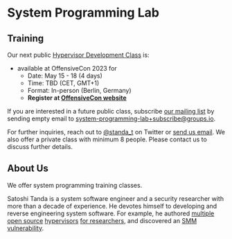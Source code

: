 System Programming Lab
=======================

Training
---------

Our next public [Hypervisor Development Class](Hypervisor_Development_on_Intel_and_UEFI_Platform.md) is:
- available at OffensiveCon 2023 for
    - Date: May 15 - 18 (4 days)
    - Time: TBD (CET, GMT+1)
    - Format: In-person (Berlin, Germany)
    - **Register at [OffensiveCon website](https://www.offensivecon.org/trainings/2023/hypervisor-development-for-security-analysis.html)**

If you are interested in a future public class, subscribe [our mailing list](https://groups.io/g/system-programming-lab) by sending empty email to [system-programming-lab+subscribe@groups.io](mailto:system-programming-lab+subscribe@groups.io?subject=Subscribe%20Request).

For further inquiries, reach out to [@standa_t](https://twitter.com/standa_t) on Twitter or [send us email](mailto:tanda.sat@gmail.com?cc=bruce.dang@gmail.com&subject=Hypervisor%20Development%20for%20the%20Intel%20and%20UEFI%20Platform). We also offer a private class with minimum 8 people. Please contact us to discuss further details.


About Us
---------

We offer system programming training classes.

Satoshi Tanda is a system software engineer and a security researcher with more than a decade of experience. He devotes himself to developing and reverse engineering system software. For example, he authored [multiple](https://github.com/tandasat/HyperPlatform) [open source](https://github.com/tandasat/SimpleSvm) [hypervisors](https://github.com/tandasat/MiniVisorPkg) [for researchers](https://github.com/tandasat/MiniVisorPkg), and discovered an [SMM vulnerability](https://github.com/tandasat/SmmExploit).
